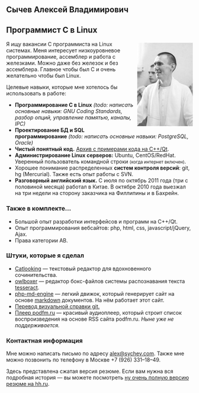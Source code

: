 ## Сычев Алексей Владимирович
## Программист C в Linux

<div style="float:right; padding: 5px 0 5px 5px;"><img src="sychev.jpg" alt="Алексей Сычев" title="Алексей Сычев" /></div>

Я ищу вакансии C программиста на Linux системах. Меня интересует низкоуровневое программирование, ассемблер и работа с железками. Можно даже без железок и без ассемблера. Главное чтобы был C и очень желательно чтобы был Linux.

Целевые навыки, которые мне хотелось бы использовать в работе:

* __Программирование C в Linux__ _(todo: написать основные навыки: GNU Coding Standards, разбор опций, управление памятью, каналы, IPC)_
* __Проектирование БД и SQL программирование__ _(todo: написать основные навыки: PostgreSQL, Oracle)_
* __Чистый понятный код.__ [Архив с примерами кода на C++/Qt](projects.zip).
* __Администрирование Linux серверов:__ Ubuntu, CentOS/RedHat. Уверенный пользователь командной строки <small>(когда интернет включен)</small>.
* Хорошее понимание распределенных __систем контроля версий__: git, hg (Mercurial). Также есть опыт работы с SVN.
* __Разговорный английский язык.__ С июля по октябрь 2011 года (три с половиной месяца) работал в Китае.
В октябре 2010 года выезжал на три недели на сторону заказчика на Филлипины и в Бахрейн.

### Также в комплекте...

* Большой опыт разработки интерфейсов и программ на C++/Qt.
* Опыт программирования вебсайтов: php, html, css, javascript/jQuery, Ajax.
* Права категории AB.

### Штуки, которые я сделал

* [Catlooking](http://catlooking.com/)&nbsp;— текстовый редактор для вдохновенного сочинительства.
* [owlboxer](http://code.google.com/p/owlboxer/)&nbsp;— редактор бокс-файлов системы распознавания текста [tesseract](http://code.google.com/p/tesseract-ocr/).
* [php-md-engine](https://github.com/sychev/md-php-engine)&nbsp;— легкий движок, который генерирует сайт на основе [markdown](http://ru.wikipedia.org/wiki/Markdown) документов. На нём работает этот сайт.
* [Перевод визуальной справки git.](http://marklodato.github.io/visual-git-guide/index-ru.html)
* [Плеер podfm.ru](http://podfm.ru/blog/1825/)&nbsp;— красивый аудиоплеер, который строит список воспроизведения на основе RSS сайта podfm.ru. _Ныне уже не поддерживается._

### Контактная информация

Мне можно написать письмо по адресу [alex@sychev.com](mailto:alex@sychev.com).
Также мне можно позвонить по телефону в Москве +7 (926) 331–18–49.

Здесь представлена сжатая версия резюме. Если вам нужна вся подробная история — вы можете посмотреть [ну очень полную версию резюме на hh.ru](http://hh.ru/resume/561744cfff0098bc1c0039ed1f736563726574).